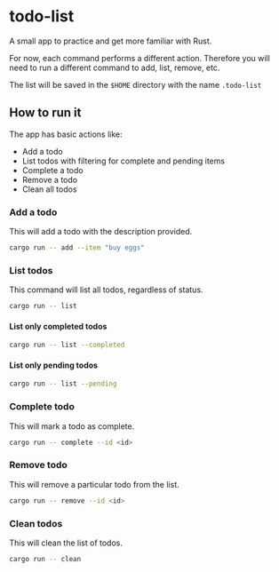 # todo-list
A small app to practice and get more familiar with Rust.

For now, each command performs a different action. Therefore you will
need to run a different command to add, list, remove, etc.

The list will be saved in the `$HOME` directory with the name `.todo-list`

## How to run it

The app has basic actions like:
- Add a todo
- List todos with filtering for complete and pending items
- Complete a todo
- Remove a todo
- Clean all todos

### Add a todo

This will add a todo with the description provided.

```sh
cargo run -- add --item "buy eggs"
```

### List todos

This command will list all todos, regardless of status.

```sh
cargo run -- list
```

#### List only completed todos
```sh
cargo run -- list --completed
```

#### List only pending todos
```sh
cargo run -- list --pending
```

### Complete todo

This will mark a todo as complete.

```sh
cargo run -- complete --id <id>
```

### Remove todo

This will remove a particular todo from the list.

```sh
cargo run -- remove --id <id>
```

### Clean todos

This will clean the list of todos.

```sh
cargo run -- clean
```
